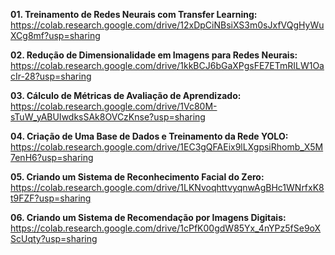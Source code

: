 <b> 01. Treinamento de Redes Neurais com Transfer Learning:</b> https://colab.research.google.com/drive/12xDpCiNBsiXS3m0sJxfVQgHyWuXCg8mf?usp=sharing

<b> 02. Redução de Dimensionalidade em Imagens para Redes Neurais:</b> https://colab.research.google.com/drive/1kkBCJ6bGaXPgsFE7ETmRILW1OacIr-28?usp=sharing

<b> 03. Cálculo de Métricas de Avaliação de Aprendizado:</b> https://colab.research.google.com/drive/1Vc80M-sTuW_yABUIwdksSAk8OVCzKnse?usp=sharing 

<b> 04. Criação de Uma Base de Dados e Treinamento da Rede YOLO:</b> https://colab.research.google.com/drive/1EC3gQFAEix9lLXgpsiRhomb_X5M7enH6?usp=sharing

<b> 05. Criando um Sistema de Reconhecimento Facial do Zero:</b> https://colab.research.google.com/drive/1LKNvoqhttvyqnwAgBHc1WNrfxK8t9FZF?usp=sharing

<b> 06. Criando um Sistema de Recomendação por Imagens Digitais:</b> https://colab.research.google.com/drive/1cPfK00gdW85Yx_4nYPz5fSe9oXScUqty?usp=sharing
